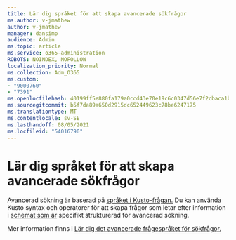 ```yaml
---
title: Lär dig språket för att skapa avancerade sökfrågor
ms.author: v-jmathew
author: v-jmathew
manager: dansimp
audience: Admin
ms.topic: article
ms.service: o365-administration
ROBOTS: NOINDEX, NOFOLLOW
localization_priority: Normal
ms.collection: Adm_O365
ms.custom:
- "9000760"
- "7391"
ms.openlocfilehash: 40199ff5e880fa179a0ccd43e70e19c6c0347d56e7f2cbaca1b739dae2aede3d
ms.sourcegitcommit: b5f7da89a650d2915dc652449623c78be6247175
ms.translationtype: MT
ms.contentlocale: sv-SE
ms.lasthandoff: 08/05/2021
ms.locfileid: "54016790"
---
```

# <a name="learn-the-language-for-creating-advanced-hunting-queries"></a>Lär dig språket för att skapa avancerade sökfrågor

Avancerad sökning är baserad på [språket i Kusto-frågan.](https://go.microsoft.com/fwlink/?linkid=2144620) Du kan använda Kusto syntax och operatorer för att skapa frågor som letar efter information i [schemat som är](https://go.microsoft.com/fwlink/?linkid=2144621) specifikt strukturerad för avancerad sökning.

Mer information finns i [Lär dig det avancerade frågespråket för sökfrågor.](https://go.microsoft.com/fwlink/?linkid=2144518)
